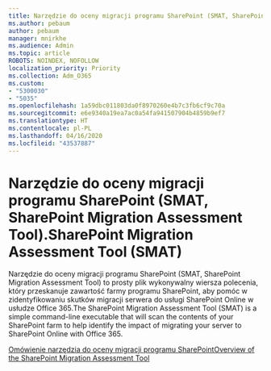 ```yaml
---
title: Narzędzie do oceny migracji programu SharePoint (SMAT, SharePoint Migration Assessment Tool).
ms.author: pebaum
author: pebaum
manager: mnirkhe
ms.audience: Admin
ms.topic: article
ROBOTS: NOINDEX, NOFOLLOW
localization_priority: Priority
ms.collection: Adm_O365
ms.custom:
- "5300030"
- "5035"
ms.openlocfilehash: 1a59dbc011803da0f8970260e4b7c3fb6cf9c70a
ms.sourcegitcommit: e6e9340a19ea7ac0a54fa941507904b4859b9ef7
ms.translationtype: HT
ms.contentlocale: pl-PL
ms.lasthandoff: 04/16/2020
ms.locfileid: "43537887"
---
```

# <a name="sharepoint-migration-assessment-tool-smat"></a><span data-ttu-id="b836c-102">Narzędzie do oceny migracji programu SharePoint (SMAT, SharePoint Migration Assessment Tool).</span><span class="sxs-lookup"><span data-stu-id="b836c-102">SharePoint Migration Assessment Tool (SMAT)</span></span>

<span data-ttu-id="b836c-103">Narzędzie do oceny migracji programu SharePoint (SMAT, SharePoint Migration Assessment Tool) to prosty plik wykonywalny wiersza polecenia, który przeskanuje zawartość farmy programu SharePoint, aby pomóc w zidentyfikowaniu skutków migracji serwera do usługi SharePoint Online w usłudze Office 365.</span><span class="sxs-lookup"><span data-stu-id="b836c-103">The SharePoint Migration Assessment Tool (SMAT) is a simple command-line executable that will scan the contents of your SharePoint farm to help identify the impact of migrating your server to SharePoint Online with Office 365.</span></span>

[<span data-ttu-id="b836c-104">Omówienie narzędzia do oceny migracji programu SharePoint</span><span class="sxs-lookup"><span data-stu-id="b836c-104">Overview of the SharePoint Migration Assessment Tool</span></span>](https://docs.microsoft.com/sharepointmigration/overview-of-the-sharepoint-migration-assessment-tool)
